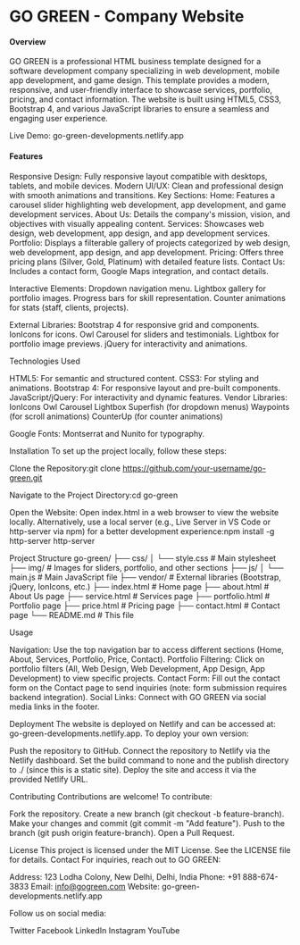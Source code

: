 <h1>GO GREEN - Company Website</h1>

<h4>Overview</h4>
GO GREEN is a professional HTML business template designed for a software development company specializing in web development, mobile app development, and game design. This template provides a modern, responsive, and user-friendly interface to showcase services, portfolio, pricing, and contact information. The website is built using HTML5, CSS3, Bootstrap 4, and various JavaScript libraries to ensure a seamless and engaging user experience.

Live Demo: go-green-developments.netlify.app

<h4>Features</h4>

Responsive Design: Fully responsive layout compatible with desktops, tablets, and mobile devices.
Modern UI/UX: Clean and professional design with smooth animations and transitions.
Key Sections:
Home: Features a carousel slider highlighting web development, app development, and game development services.
About Us: Details the company's mission, vision, and objectives with visually appealing content.
Services: Showcases web design, web development, app design, and app development services.
Portfolio: Displays a filterable gallery of projects categorized by web design, web development, app design, and app development.
Pricing: Offers three pricing plans (Silver, Gold, Platinum) with detailed feature lists.
Contact Us: Includes a contact form, Google Maps integration, and contact details.


Interactive Elements:
Dropdown navigation menu.
Lightbox gallery for portfolio images.
Progress bars for skill representation.
Counter animations for stats (staff, clients, projects).


External Libraries:
Bootstrap 4 for responsive grid and components.
IonIcons for icons.
Owl Carousel for sliders and testimonials.
Lightbox for portfolio image previews.
jQuery for interactivity and animations.



Technologies Used

HTML5: For semantic and structured content.
CSS3: For styling and animations.
Bootstrap 4: For responsive layout and pre-built components.
JavaScript/jQuery: For interactivity and dynamic features.
Vendor Libraries:
IonIcons
Owl Carousel
Lightbox
Superfish (for dropdown menus)
Waypoints (for scroll animations)
CounterUp (for counter animations)


Google Fonts: Montserrat and Nunito for typography.

Installation
To set up the project locally, follow these steps:

Clone the Repository:git clone https://github.com/your-username/go-green.git


Navigate to the Project Directory:cd go-green


Open the Website:
Open index.html in a web browser to view the website locally.
Alternatively, use a local server (e.g., Live Server in VS Code or http-server via npm) for a better development experience:npm install -g http-server
http-server





Project Structure
go-green/
├── css/
│   └── style.css           # Main stylesheet
├── img/                   # Images for sliders, portfolio, and other sections
├── js/
│   └── main.js            # Main JavaScript file
├── vendor/                # External libraries (Bootstrap, jQuery, IonIcons, etc.)
├── index.html             # Home page
├── about.html             # About Us page
├── service.html           # Services page
├── portfolio.html         # Portfolio page
├── price.html             # Pricing page
├── contact.html           # Contact page
└── README.md              # This file

Usage

Navigation: Use the top navigation bar to access different sections (Home, About, Services, Portfolio, Price, Contact).
Portfolio Filtering: Click on portfolio filters (All, Web Design, Web Development, App Design, App Development) to view specific projects.
Contact Form: Fill out the contact form on the Contact page to send inquiries (note: form submission requires backend integration).
Social Links: Connect with GO GREEN via social media links in the footer.

Deployment
The website is deployed on Netlify and can be accessed at: go-green-developments.netlify.app.
To deploy your own version:

Push the repository to GitHub.
Connect the repository to Netlify via the Netlify dashboard.
Set the build command to none and the publish directory to ./ (since this is a static site).
Deploy the site and access it via the provided Netlify URL.

Contributing
Contributions are welcome! To contribute:

Fork the repository.
Create a new branch (git checkout -b feature-branch).
Make your changes and commit (git commit -m "Add feature").
Push to the branch (git push origin feature-branch).
Open a Pull Request.

License
This project is licensed under the MIT License. See the LICENSE file for details.
Contact
For inquiries, reach out to GO GREEN:

Address: 123 Lodha Colony, New Delhi, Delhi, India
Phone: +91 888-674-3833
Email: info@gogreen.com
Website: go-green-developments.netlify.app

Follow us on social media:

Twitter
Facebook
LinkedIn
Instagram
YouTube

